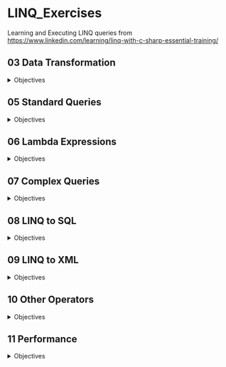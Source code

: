 # LINQ_Exercises

Learning and Executing LINQ queries from https://www.linkedin.com/learning/linq-with-c-sharp-essential-training/

## 03 Data Transformation
<details><summary>Objectives</summary>
<p>
    
- [x] Return results as a new type
- [x] Perform operations on source elements
    
</p>
</details>

## 05 Standard Queries
<details><summary>Objectives</summary>
<p>
  
- [x] Use "where" operator
- [x] Use "orderby" operator
- [x] Use "groupby" operator
- [x] Use inner join
- [x] Use outer join
- [x] Use cross join

</p>
</details>

## 06 Lambda Expressions
<details><summary>Objectives</summary>
<p>
    
- [x] Lambda Syntax
- [x] Use Index & Distinct Operators
- [x] Use Take & Skip Operators
- [x] Order Queries with Lambda
- [x] Group Queries with Lambda
- [x] Join Queries with Lambda
- [x] Select Queries with Lambda

</p>
</details>

## 07 Complex Queries
<details><summary>Objectives</summary>
<p>

- [ ] Chaining
- [ ] Use the "into" keyword
- [ ] Use the "let" keyword

</p>
</details>

## 08 LINQ to SQL
<details><summary>Objectives</summary>
<p>

- [ ] Database Setup
- [ ] Database Query
- [ ] Database Updates

</p>
</details>

## 09 LINQ to XML
<details><summary>Objectives</summary>
<p>

- [ ] Tree Creation
- [ ] Tree Queries

</p>
</details>

## 10 Other Operators
<details><summary>Objectives</summary>
<p>

- [ ] Use OfType to conver to IEnumerable
- [ ] Sequences, Elements, and Scalars

</p>
</details>

## 11 Performance
<details><summary>Objectives</summary>
<p>

- [ ] Memory Allocation
- [ ] Best Practices

</p>
</details>
